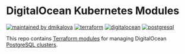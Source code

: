 # DigitalOcean Kubernetes Modules

[![maintained by dmikalova](https://img.shields.io/static/v1?&color=ccff90&label=maintained%20by&labelColor=424242&logo=&logoColor=fff&message=dmikalova&&style=flat-square)](https://github.com/dmikalova)
[![terraform](https://img.shields.io/static/v1?&color=844fba&label=%20&labelColor=424242&logo=terraform&logoColor=fff&message=terraform&&style=flat-square)](https://terraform.io/)
[![digitalocean](https://img.shields.io/static/v1?&color=0080FF&label=%20&labelColor=424242&logo=digitalocean&logoColor=fff&message=digitalocean&&style=flat-square)](https://digitalocean.com/)
[![postgresql](https://img.shields.io/static/v1?&color=336791&label=%20&labelColor=424242&logo=postgresql&logoColor=fff&message=postgresql&&style=flat-square)](https://digitalocean.com/)

This repo contains [Terraform modules](https://terraform.io/docs/language/modules/index.html) for managing DigitalOcean [PostgreSQL clusters](https://docs.digitalocean.com/products/databases/postgresql/).
